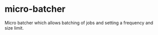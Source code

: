 # micro-batcher
Micro batcher which allows batching of jobs and setting a frequency and size limit.

